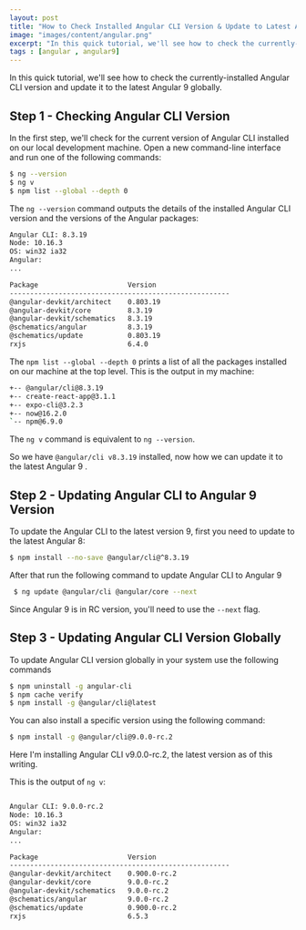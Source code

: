 ```yaml
---
layout: post
title: "How to Check Installed Angular CLI Version & Update to Latest Angular 9 Version Globally"
image: "images/content/angular.png"
excerpt: "In this quick tutorial, we'll see how to check the currently-installed Angular CLI version and update it to the latest Angular 9" 
tags : [angular , angular9] 
---
```



In this quick tutorial, we'll see how to check the currently-installed Angular CLI version and update it to the latest Angular 9 globally.


## Step 1 - Checking Angular CLI Version  

In the first step, we'll check for the current version of Angular CLI installed on our local development machine. Open a new command-line interface and run one of the following commands:

```bash
$ ng --version
$ ng v
$ npm list --global --depth 0
```

The `ng --version`  command outputs the details of the installed Angular CLI version and the versions of the Angular packages:

```bash
Angular CLI: 8.3.19
Node: 10.16.3
OS: win32 ia32
Angular:
...

Package                      Version
------------------------------------------------------
@angular-devkit/architect    0.803.19
@angular-devkit/core         8.3.19
@angular-devkit/schematics   8.3.19
@schematics/angular          8.3.19
@schematics/update           0.803.19
rxjs                         6.4.0

```


The  `npm list --global --depth 0`  prints a list of all the packages installed on our machine at the top level. This is the output in my machine: 

```bash
+-- @angular/cli@8.3.19
+-- create-react-app@3.1.1
+-- expo-cli@3.2.3
+-- now@16.2.0
`-- npm@6.9.0
```

The `ng v` command is equivalent to `ng --version`.

So we have `@angular/cli v8.3.19` installed, now how we can update it to the latest Angular 9 .

## Step 2 - Updating Angular CLI to Angular 9 Version

To update the Angular CLI to the latest version 9, first you need to update to the latest Angular 8:

```bash
$ npm install --no-save @angular/cli@^8.3.19
```
    
After that run the following command to update Angular CLI to Angular 9
    
```bash
 $ ng update @angular/cli @angular/core --next
```

Since Angular 9 is in RC version, you'll need to use the `--next` flag. 

## Step 3 - Updating Angular CLI Version Globally

To update Angular CLI version globally in your system use the following commands

```bash
$ npm uninstall -g angular-cli
$ npm cache verify
$ npm install -g @angular/cli@latest
```

You can also install a specific version using the following command:

```bash
$ npm install -g @angular/cli@9.0.0-rc.2
```

Here I'm installing Angular CLI v9.0.0-rc.2, the latest version as of this writing.

This is the output of `ng v`:

```bash

Angular CLI: 9.0.0-rc.2
Node: 10.16.3
OS: win32 ia32
Angular:
...

Package                      Version
------------------------------------------------------
@angular-devkit/architect    0.900.0-rc.2
@angular-devkit/core         9.0.0-rc.2
@angular-devkit/schematics   9.0.0-rc.2
@schematics/angular          9.0.0-rc.2
@schematics/update           0.900.0-rc.2
rxjs                         6.5.3
```
